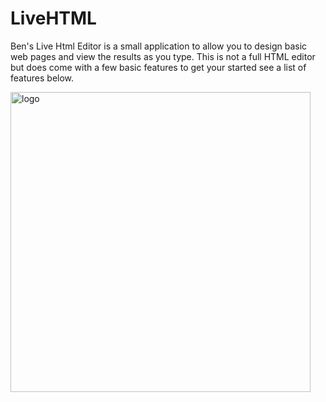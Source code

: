 # LiveHTML
<p>Ben's Live Html Editor is a small application to allow you to design basic web pages and view the results as you type. This is not a full HTML editor but does come with a few basic features to get your started see a list of features below.</p>

<img width="480" alt="logo" src="https://user-images.githubusercontent.com/17520035/153727305-d19523b0-3c54-48e2-8c53-dba4e17f0132.png">
